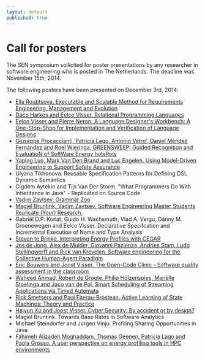 ```yaml
---
layout: default
published: true
---
```


# Call for posters

The SEN symposium sollicited for poster presentations by any researcher in software engineering who is posted in The Netherlands. The deadline was November 15th, 2014.

<!--Please submit your proposals via <https://easychair.org/conferences/?conf=sen2014> before the deadline of November 15th, 2014.-->

The following posters have been presented on December 3rd, 2014:

* [Ella Roubtsova. Executable and Scalable Method for Requirements Engineering, Management and Evolution](Roubtsova.pdf)
* [Daco Harkes and Eelco Visser. Relational Programming Languages](Harkes.pdf)
* [Eelco Visser and Pierre Neron. A Language Designer's Workbench: A One-Stop-Shop for Implementation and Verification of Language Designs](PierreNeron.pdf)
* [Giuseppe Procaccianti, Patricia Lago, Antonio Vetro', Daniel Méndez Fernández and Roel Wieringa. 
GREENSWEEP: Guided Recognition and EvaluatioN of SoftWare Energy hotsPots](Procaccianti.pdf)
* [Yaping Luo, Mark Van Den Brand and Luc Engelen. Using Model-Driven Engineering to Support Safety Assurance](YapingLuo.pdf)
* Ulyana Tikhonova. Reusable Specification Patterns for Defining DSL Dynamic Semantics
* Cigdem Aytekin and Tijs Van Der Storm.  "What Programmers Do With Inheritance in Java" - Replicated on Source Code
* [Vadim Zaytsev. Grammar Zoo](GrammarwareZoo.pdf)
* [Magiel Bruntink, Vadim Zaytsev. Software Engineering Master Students Replicate (Your) Research.](GrammarwareSattose.pdf)
* Gabriël D.P. Konat, Guido H. Wachsmuth, Vlad A. Vergu, Danny M. Groenewegen and Eelco Visser. Declarative Specifcation and Incremental Execution of Name and Type Analysis
* [Steven te Brinke.  Interpreting Energy Profiles with CEGAR](Brinke.pdf)
* [Jos de Jong, Alex de Mulder, Giovanni Pazienza, Andries Stam, Ludo Stellingwerff and Rick van Krevelen. Software engineering for the Collective Human-Agent Paradigm](Pazienza.pdf) 
* [Eric Bouwers and Joost Visser. The Open-Code Clinic - Software quality assessment in the classroom](BouwersClinic.pdf)
* [Waheed Ahmad, Robert de Groote, Philip Hölzenspies, Mariëlle Stoelinga and Jaco van de Pol. Smart Scheduling of Streaming Applications via Timed Automata](Ahmad.pdf)
* [Rick Smetsers and Paul Fiterau-Brostean. Active Learning of State Machines: Theory and Practice](Smetsers.pdf)
* [Haiyun Xu and Joost Visser. Cyber Security: By accident or by design?](BouwersSecurity.pdf)
* Magiel Bruntink. Towards Base Rates in Software Analytics
* Michael Steindorfer and Jurgen Vinju.  Profiling Sharing Opportunities in Java
* [Fahimeh Alizadeh Moghaddam, Thomas Geenen, Patricia Lago and Paola Grosso. A user perspective on energy profiling tools in HPC environments](Alizadeh.pdf)


